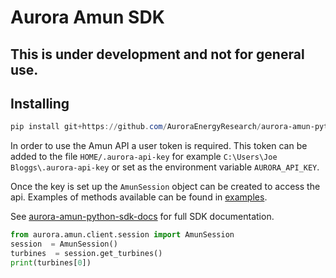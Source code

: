 # Aurora Amun SDK

## This is under development and not for general use.

## Installing

```powershell
pip install git+https://github.com/AuroraEnergyResearch/aurora-amun-python-sdk
```

In order to use the Amun API a user token is required. This token can be added to the file `HOME/.aurora-api-key` for example `C:\Users\Joe Bloggs\.aurora-api-key` or set as the environment variable `AURORA_API_KEY`.

Once the key is set up the `AmunSession` object can be created to access the api. Examples of methods available can be found in [examples](examples).

See [aurora-amun-python-sdk-docs](https://auroraenergyresearch.github.io/aurora-amun-python-sdk-docs/) for full SDK documentation.

```python
from aurora.amun.client.session import AmunSession
session  = AmunSession()
turbines  = session.get_turbines()
print(turbines[0])
```
